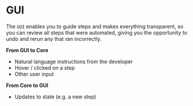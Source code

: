 # GUI

The `GUI` enables you to guide steps and makes everything transparent, so you can review all steps that were automated, giving you the opportunity to undo and rerun any that ran incorrectly.

**From GUI to Core**

- Natural language instructions from the developer
- Hover / clicked on a step
- Other user input

**From Core to GUI**

- Updates to state (e.g. a new step)
